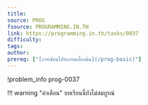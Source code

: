 ```yaml
---
title: 
source: PROG
fsource: PROGRAMMING.IN.TH
link: https://programming.in.th/tasks/0037
difficulty: 
tags: 
author: 
prereq: ["[การเขียนโปรแกรมเบื้องต้น](/prog-basic)"]
---
```


!problem_info prog-0037

!!! warning "คำเตือน"
    บทเรียนนี้ยังไม่สมบูรณ์
